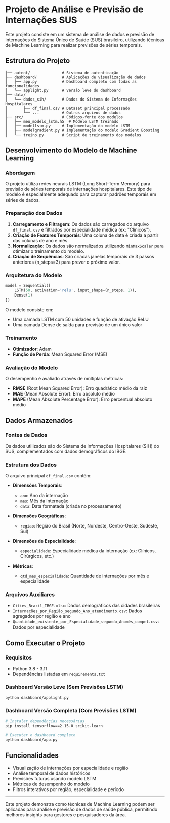 # Projeto de Análise e Previsão de Internações SUS

Este projeto consiste em um sistema de análise de dados e previsão de internações do Sistema Único de Saúde (SUS) brasileiro, utilizando técnicas de Machine Learning para realizar previsões de séries temporais.

## Estrutura do Projeto

```
├── autent/              # Sistema de autenticação
├── dashboard/           # Aplicações de visualização de dados
│   ├── app.py           # Dashboard completo com todas as funcionalidades
│   └── applight.py      # Versão leve do dashboard
├── data/
│   └── dados_sih/       # Dados do Sistema de Informações Hospitalares
│       ├── df_final.csv # Dataset principal processado
│       └── ...          # Outros arquivos de dados
├── src/                 # Códigos-fonte dos modelos
│   ├── meu_modelo_lstm.h5  # Modelo LSTM treinado
│   ├── modellstm.py     # Implementação do modelo LSTM
│   ├── modelgradient.py # Implementação do modelo Gradient Boosting
│   └── treino.py        # Script de treinamento dos modelos
```

## Desenvolvimento do Modelo de Machine Learning

### Abordagem
O projeto utiliza redes neurais LSTM (Long Short-Term Memory) para previsão de séries temporais de internações hospitalares. Este tipo de modelo é especialmente adequado para capturar padrões temporais em séries de dados.

### Preparação dos Dados
1. **Carregamento e Filtragem**: Os dados são carregados do arquivo `df_final.csv` e filtrados por especialidade médica (ex: "Clínicos").
2. **Criação de Features Temporais**: Uma coluna de data é criada a partir das colunas de ano e mês.
3. **Normalização**: Os dados são normalizados utilizando `MinMaxScaler` para otimizar o treinamento do modelo.
4. **Criação de Sequências**: São criadas janelas temporais de 3 passos anteriores (n_steps=3) para prever o próximo valor.

### Arquitetura do Modelo
```python
model = Sequential([
    LSTM(50, activation='relu', input_shape=(n_steps, 1)),
    Dense(1)
])
```

O modelo consiste em:
- Uma camada LSTM com 50 unidades e função de ativação ReLU
- Uma camada Dense de saída para previsão de um único valor

### Treinamento
- **Otimizador**: Adam
- **Função de Perda**: Mean Squared Error (MSE)


### Avaliação do Modelo
O desempenho é avaliado através de múltiplas métricas:
- **RMSE** (Root Mean Squared Error): Erro quadrático médio da raiz
- **MAE** (Mean Absolute Error): Erro absoluto médio
- **MAPE** (Mean Absolute Percentage Error): Erro percentual absoluto médio

## Dados Armazenados

### Fontes de Dados
Os dados utilizados são do Sistema de Informações Hospitalares (SIH) do SUS, complementados com dados demográficos do IBGE.

### Estrutura dos Dados
O arquivo principal `df_final.csv` contém:

- **Dimensões Temporais**:
  - `ano`: Ano da internação
  - `mes`: Mês da internação
  - `data`: Data formatada (criada no processamento)

- **Dimensões Geográficas**:
  - `regiao`: Região do Brasil (Norte, Nordeste, Centro-Oeste, Sudeste, Sul)

- **Dimensões de Especialidade**:
  - `especialidade`: Especialidade médica da internação (ex: Clínicos, Cirúrgicos, etc.)

- **Métricas**:
  - `qtd_mes_especialidade`: Quantidade de internações por mês e especialidade

### Arquivos Auxiliares
- `Cities_Brazil_IBGE.xlsx`: Dados demográficos das cidades brasileiras
- `Internações_por_Região_segundo_Ano_atendimento.csv`: Dados agregados por região e ano
- `Quantidade_existente_por_Especialidade_segundo_Anomês_compet.csv`: Dados por especialidade

## Como Executar o Projeto

### Requisitos
- Python 3.8 - 3.11
- Dependências listadas em `requirements.txt`

### Dashboard Versão Leve (Sem Previsões LSTM)
```bash
python dashboard/applight.py
```

### Dashboard Versão Completa (Com Previsões LSTM)
```bash
# Instalar dependências necessárias
pip install tensorflow==2.15.0 scikit-learn

# Executar o dashboard completo
python dashboard/app.py
```

## Funcionalidades
- Visualização de internações por especialidade e região
- Análise temporal de dados históricos
- Previsões futuras usando modelo LSTM
- Métricas de desempenho do modelo
- Filtros interativos por região, especialidade e período

---

Este projeto demonstra como técnicas de Machine Learning podem ser aplicadas para análise e previsão de dados de saúde pública, permitindo melhores insights para gestores e pesquisadores da área.
